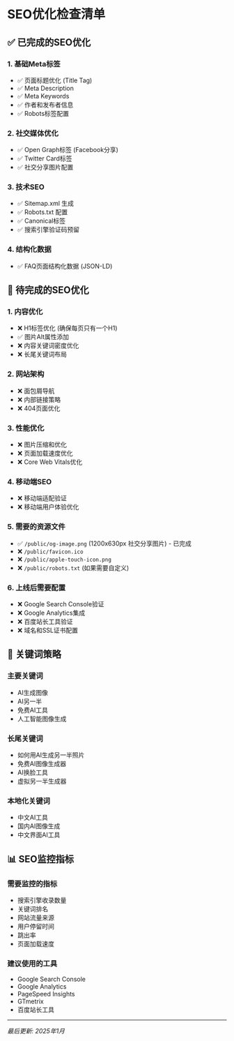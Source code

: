 # SEO优化检查清单

## ✅ 已完成的SEO优化

### 1. 基础Meta标签
- ✅ 页面标题优化 (Title Tag)
- ✅ Meta Description 
- ✅ Meta Keywords
- ✅ 作者和发布者信息
- ✅ Robots标签配置

### 2. 社交媒体优化
- ✅ Open Graph标签 (Facebook分享)
- ✅ Twitter Card标签
- ✅ 社交分享图片配置

### 3. 技术SEO
- ✅ Sitemap.xml 生成
- ✅ Robots.txt 配置
- ✅ Canonical标签
- ✅ 搜索引擎验证码预留

### 4. 结构化数据
- ✅ FAQ页面结构化数据 (JSON-LD)

## 🚧 待完成的SEO优化

### 1. 内容优化
- ❌ H1标签优化 (确保每页只有一个H1)
- ✅ 图片Alt属性添加
- ❌ 内容关键词密度优化
- ❌ 长尾关键词布局

### 2. 网站架构
- ❌ 面包屑导航
- ❌ 内部链接策略
- ❌ 404页面优化

### 3. 性能优化
- ❌ 图片压缩和优化
- ❌ 页面加载速度优化
- ❌ Core Web Vitals优化

### 4. 移动端SEO
- ❌ 移动端适配验证
- ❌ 移动端用户体验优化

### 5. 需要的资源文件
- ✅ `/public/og-image.png` (1200x630px 社交分享图片) - 已完成
- ❌ `/public/favicon.ico` 
- ❌ `/public/apple-touch-icon.png`
- ❌ `/public/robots.txt` (如果需要自定义)

### 6. 上线后需要配置
- ❌ Google Search Console验证
- ❌ Google Analytics集成
- ❌ 百度站长工具验证
- ❌ 域名和SSL证书配置

## 🎯 关键词策略

### 主要关键词
- AI生成图像
- AI另一半
- 免费AI工具
- 人工智能图像生成

### 长尾关键词
- 如何用AI生成另一半照片
- 免费AI图像生成器
- AI换脸工具
- 虚拟另一半生成器

### 本地化关键词
- 中文AI工具
- 国内AI图像生成
- 中文界面AI工具

## 📊 SEO监控指标

### 需要监控的指标
- 搜索引擎收录数量
- 关键词排名
- 网站流量来源
- 用户停留时间
- 跳出率
- 页面加载速度

### 建议使用的工具
- Google Search Console
- Google Analytics
- PageSpeed Insights
- GTmetrix
- 百度站长工具

---

*最后更新: 2025年1月* 